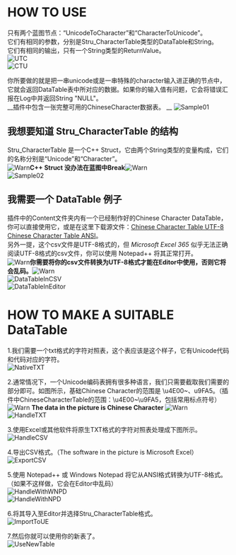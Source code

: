 # HOW TO USE
只有两个蓝图节点：“UnicodeToCharacter”和“CharacterToUnicode”。  
它们有相同的参数，分别是Stru_CharacterTable类型的DataTable和String。  
它们有相同的输出，只有一个String类型的ReturnValue。  
![UTC](Resource/UnicodeToCharacter.png)  
![CTU](Resource/CharacterToUnicode.png)  

你所要做的就是把一串unicode或是一串特殊的character输入进正确的节点中，它就会返回DataTable表中所对应的数据。如果你的输入值有问题，它会将错误汇报在Log中并返回String "NULL"。  
__插件中包含一张完整可用的ChineseCharacter数据表。  __
![Sample01](Resource/Sample01.png)  

## 我想要知道 Stru_CharacterTable 的结构
Stru_CharacterTable 是一个C++ Struct，它由两个String类型的变量构成，它们的名称分别是“Unicode”和“Character”。  
![Warn](Resource/Warn.png)__C++ Struct 没办法在蓝图中Break__![Warn](Resource/Warn.png)  
![Sample02](Resource/Sample_Stru.png)  

## 我需要一个 DataTable 例子
插件中的Content文件夹内有一个已经制作好的Chinese Character DataTable，你可以直接使用它，或是在这里下载源文件：[Chinese Character Table UTF-8](Resource/ChineseCharacterTable_UTF8.csv) [Chinese Character Table ANSI](Resource/ChineseCharacterTable_ANSI.csv)。  
另外一提，这个csv文件是UTF-8格式的，但 _Microsoft_ _Excel_ _365_ 似乎无法正确阅读UTF-8格式的csv文件，你可以使用 Notepad++ 将其正常打开。  
![Warn](Resource/Warn.png)__你需要将你的csv文件转换为UTF-8格式才能在Editor中使用，否则它将会乱码。__![Warn](Resource/Warn.png)  
![DataTableInCSV](Resource/Sample_DataTable_CSV.png)  
![DataTableInEditor](Resource/Sample_DataTable.png)  

# HOW TO MAKE A SUITABLE DataTable
1.我们需要一个txt格式的字符对照表，这个表应该是这个样子，它有Unicode代码和代码对应的字符。  
![NativeTXT](Resource/NativeTXT.png)  

2.通常情况下，一个Unicode编码表拥有很多种语言，我们只需要截取我们需要的部分即可。如图所示，基础Chinese Character的范围是 \u4E00~、u9FA5。（插件中ChineseCharacterTable的范围：\u4E00~\u9FA5，包括常用标点符号）  
![Warn](Resource/Warn.png) __The data in the picture is Chinese Character__ ![Warn](Resource/Warn.png)  
![HandleTXT](Resource/HandleTXT.png)  

3.使用Excel或其他软件将原生TXT格式的字符对照表处理成下图所示。  
![HandleCSV](Resource/HandleCSV.png)  

4.导出CSV格式。（The software in the picture is Microsoft Excel）  
![ExportCSV](Resource/ExportCSV.png)  

5.使用 Notepad++ 或 Windows Notepad 将它从ANSI格式转换为UTF-8格式。（如果不这样做，它会在Editor中乱码）  
![HandleWithWNPD](Resource/HandleWithWNPD.png)  
![HandleWithNPD](Resource/HandleWithNPD.png)  

6.将其导入至Editor并选择Stru_CharacterTable格式。  
![ImportToUE](Resource/ImportToUE.png)  

7.然后你就可以使用你的新表了。  
![UseNewTable](Resource/UseNewTable.png)  